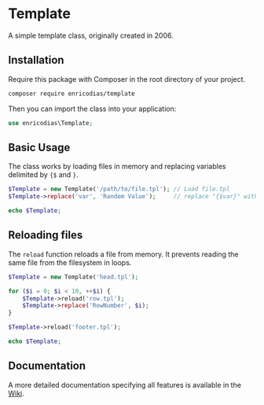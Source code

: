 # Template

A simple template class, originally created in 2006.

## Installation

Require this package with Composer in the root directory of your project.

```bash
composer require enricodias/template
```

Then you can import the class into your application:

```php
use enricodias\Template;
```

## Basic Usage

The class works by loading files in memory and replacing variables delimited by ```{$``` and ```}```.

```php
$Template = new Template('/path/to/file.tpl'); // Load file.tpl
$Template->replace('var', 'Random Value');     // replace "{$var}" with "Random Value"

echo $Template;
```

## Reloading files

The ```reload``` function reloads a file from memory. It prevents reading the same file from the filesystem in loops.

```php
$Template = new Template('head.tpl');

for ($i = 0; $i < 10, ++$i) {
    $Template->reload('row.tpl');
    $Template->replace('RowNumber', $i);
}

$Template->reload('footer.tpl');

echo $Template;
```

## Documentation

A more detailed documentation specifying all features is available in the <a href="https://github.com/enricodias/Template/wiki" title="Wiki">Wiki</a>.
